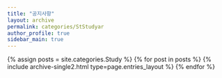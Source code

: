 ```yaml
---
title: "공지사항"
layout: archive
permalink: categories/StStudyar
author_profile: true
sidebar_main: true
---
```



{% assign posts = site.categories.Study %}
{% for post in posts %} {% include archive-single2.html type=page.entries_layout %} {% endfor %}